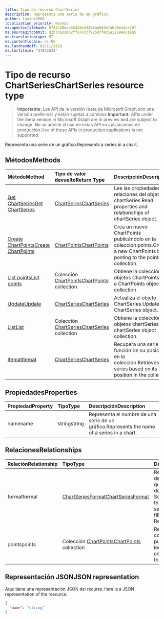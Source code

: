 ```yaml
---
title: Tipo de recurso ChartSeries
description: Representa una serie de un gráfico.
author: lumine2008
localization_priority: Normal
ms.openlocfilehash: 6742c30eca55426e54290ae689bfabd8e14ce70f
ms.sourcegitcommit: d2b3ca32602ffa76cc7925d7f4d1e2258e611ea5
ms.translationtype: MT
ms.contentlocale: es-ES
ms.lasthandoff: 01/11/2019
ms.locfileid: "27842633"
---
```

# <a name="chartseries-resource-type"></a><span data-ttu-id="f70a0-103">Tipo de recurso ChartSeries</span><span class="sxs-lookup"><span data-stu-id="f70a0-103">ChartSeries resource type</span></span>

> <span data-ttu-id="f70a0-104">**Importante:** Las API de la versión /beta de Microsoft Graph son una versión preliminar y están sujetas a cambios.</span><span class="sxs-lookup"><span data-stu-id="f70a0-104">**Important:** APIs under the /beta version in Microsoft Graph are in preview and are subject to change.</span></span> <span data-ttu-id="f70a0-105">No se admite el uso de estas API en aplicaciones de producción.</span><span class="sxs-lookup"><span data-stu-id="f70a0-105">Use of these APIs in production applications is not supported.</span></span>

<span data-ttu-id="f70a0-106">Representa una serie de un gráfico.</span><span class="sxs-lookup"><span data-stu-id="f70a0-106">Represents a series in a chart.</span></span>


## <a name="methods"></a><span data-ttu-id="f70a0-107">Métodos</span><span class="sxs-lookup"><span data-stu-id="f70a0-107">Methods</span></span>

| <span data-ttu-id="f70a0-108">Método</span><span class="sxs-lookup"><span data-stu-id="f70a0-108">Method</span></span>           | <span data-ttu-id="f70a0-109">Tipo de valor devuelto</span><span class="sxs-lookup"><span data-stu-id="f70a0-109">Return Type</span></span>    |<span data-ttu-id="f70a0-110">Descripción</span><span class="sxs-lookup"><span data-stu-id="f70a0-110">Description</span></span>|
|:---------------|:--------|:----------|
|[<span data-ttu-id="f70a0-111">Get ChartSeries</span><span class="sxs-lookup"><span data-stu-id="f70a0-111">Get ChartSeries</span></span>](../api/chartseries-get.md) | [<span data-ttu-id="f70a0-112">ChartSeries</span><span class="sxs-lookup"><span data-stu-id="f70a0-112">ChartSeries</span></span>](chartseries.md) |<span data-ttu-id="f70a0-113">Lee las propiedades y relaciones del objeto chartSeries.</span><span class="sxs-lookup"><span data-stu-id="f70a0-113">Read properties and relationships of chartSeries object.</span></span>|
|[<span data-ttu-id="f70a0-114">Create ChartPoints</span><span class="sxs-lookup"><span data-stu-id="f70a0-114">Create ChartPoints</span></span>](../api/chartseries-post-points.md) |[<span data-ttu-id="f70a0-115">ChartPoints</span><span class="sxs-lookup"><span data-stu-id="f70a0-115">ChartPoints</span></span>](chartpoint.md)| <span data-ttu-id="f70a0-116">Crea un nuevo ChartPoints publicándolo en la colección points.</span><span class="sxs-lookup"><span data-stu-id="f70a0-116">Create a new ChartPoints by posting to the points collection.</span></span>|
|[<span data-ttu-id="f70a0-117">List points</span><span class="sxs-lookup"><span data-stu-id="f70a0-117">List points</span></span>](../api/chartseries-list-points.md) |<span data-ttu-id="f70a0-118">Colección [ChartPoints](chartpoint.md)</span><span class="sxs-lookup"><span data-stu-id="f70a0-118">[ChartPoints](chartpoint.md) collection</span></span>| <span data-ttu-id="f70a0-119">Obtiene la colección de objetos ChartPoints.</span><span class="sxs-lookup"><span data-stu-id="f70a0-119">Get a ChartPoints object collection.</span></span>|
|[<span data-ttu-id="f70a0-120">Update</span><span class="sxs-lookup"><span data-stu-id="f70a0-120">Update</span></span>](../api/chartseries-update.md) | [<span data-ttu-id="f70a0-121">ChartSeries</span><span class="sxs-lookup"><span data-stu-id="f70a0-121">ChartSeries</span></span>](chartseries.md) |<span data-ttu-id="f70a0-122">Actualiza el objeto ChartSeries.</span><span class="sxs-lookup"><span data-stu-id="f70a0-122">Update ChartSeries object.</span></span> |
|[<span data-ttu-id="f70a0-123">List</span><span class="sxs-lookup"><span data-stu-id="f70a0-123">List</span></span>](../api/chartseries-list.md) | <span data-ttu-id="f70a0-124">Colección [ChartSeries](chartseries.md)</span><span class="sxs-lookup"><span data-stu-id="f70a0-124">[ChartSeries](chartseries.md) collection</span></span> |<span data-ttu-id="f70a0-125">Obtiene la colección de objetos chartSeries.</span><span class="sxs-lookup"><span data-stu-id="f70a0-125">Get chartSeries object collection.</span></span> |
|[<span data-ttu-id="f70a0-126">Itemat</span><span class="sxs-lookup"><span data-stu-id="f70a0-126">Itemat</span></span>](../api/chartseriescollection-itemat.md)|[<span data-ttu-id="f70a0-127">ChartSeries</span><span class="sxs-lookup"><span data-stu-id="f70a0-127">ChartSeries</span></span>](chartseries.md)|<span data-ttu-id="f70a0-128">Recupera una serie en función de su posición en la colección.</span><span class="sxs-lookup"><span data-stu-id="f70a0-128">Retrieves a series based on its position in the collection</span></span>|

## <a name="properties"></a><span data-ttu-id="f70a0-129">Propiedades</span><span class="sxs-lookup"><span data-stu-id="f70a0-129">Properties</span></span>
| <span data-ttu-id="f70a0-130">Propiedad</span><span class="sxs-lookup"><span data-stu-id="f70a0-130">Property</span></span>     | <span data-ttu-id="f70a0-131">Tipo</span><span class="sxs-lookup"><span data-stu-id="f70a0-131">Type</span></span>   |<span data-ttu-id="f70a0-132">Descripción</span><span class="sxs-lookup"><span data-stu-id="f70a0-132">Description</span></span>|
|:---------------|:--------|:----------|
|<span data-ttu-id="f70a0-133">name</span><span class="sxs-lookup"><span data-stu-id="f70a0-133">name</span></span>|<span data-ttu-id="f70a0-134">string</span><span class="sxs-lookup"><span data-stu-id="f70a0-134">string</span></span>|<span data-ttu-id="f70a0-135">Representa el nombre de una serie de un gráfico.</span><span class="sxs-lookup"><span data-stu-id="f70a0-135">Represents the name of a series in a chart.</span></span>|

## <a name="relationships"></a><span data-ttu-id="f70a0-136">Relaciones</span><span class="sxs-lookup"><span data-stu-id="f70a0-136">Relationships</span></span>
| <span data-ttu-id="f70a0-137">Relación</span><span class="sxs-lookup"><span data-stu-id="f70a0-137">Relationship</span></span> | <span data-ttu-id="f70a0-138">Tipo</span><span class="sxs-lookup"><span data-stu-id="f70a0-138">Type</span></span>   |<span data-ttu-id="f70a0-139">Descripción</span><span class="sxs-lookup"><span data-stu-id="f70a0-139">Description</span></span>|
|:---------------|:--------|:----------|
|<span data-ttu-id="f70a0-140">format</span><span class="sxs-lookup"><span data-stu-id="f70a0-140">format</span></span>|[<span data-ttu-id="f70a0-141">ChartSeriesFormat</span><span class="sxs-lookup"><span data-stu-id="f70a0-141">ChartSeriesFormat</span></span>](chartseriesformat.md)|<span data-ttu-id="f70a0-p102">Representa el formato de una serie del gráfico, que incluye el formato de relleno y de línea. Solo lectura.</span><span class="sxs-lookup"><span data-stu-id="f70a0-p102">Represents the formatting of a chart series, which includes fill and line formatting. Read-only.</span></span>|
|<span data-ttu-id="f70a0-144">points</span><span class="sxs-lookup"><span data-stu-id="f70a0-144">points</span></span>|<span data-ttu-id="f70a0-145">Colección [ChartPoints](chartpoint.md)</span><span class="sxs-lookup"><span data-stu-id="f70a0-145">[ChartPoints](chartpoint.md) collection</span></span>|<span data-ttu-id="f70a0-p103">Representa una colección de todos los puntos de la serie. Solo lectura.</span><span class="sxs-lookup"><span data-stu-id="f70a0-p103">Represents a collection of all points in the series. Read-only.</span></span>|

## <a name="json-representation"></a><span data-ttu-id="f70a0-148">Representación JSON</span><span class="sxs-lookup"><span data-stu-id="f70a0-148">JSON representation</span></span>

<span data-ttu-id="f70a0-149">Aquí tiene una representación JSON del recurso.</span><span class="sxs-lookup"><span data-stu-id="f70a0-149">Here is a JSON representation of the resource.</span></span>

<!-- {
  "blockType": "resource",
  "optionalProperties": [

  ],
  "@odata.type": "microsoft.graph.chartSeries"
}-->

```json
{
  "name": "string"
}

```

<!-- uuid: 8fcb5dbc-d5aa-4681-8e31-b001d5168d79
2015-10-25 14:57:30 UTC -->
<!-- {
  "type": "#page.annotation",
  "description": "ChartSeries resource",
  "keywords": "",
  "section": "documentation",
  "tocPath": ""
}-->
